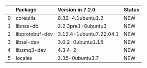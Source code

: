 <!-- markdown-link-check-disable -->

|    | Package         | Version in 7.2.0        | Status   |
|---:|:----------------|:------------------------|:---------|
|  0 | coreutils       | 8.32-4.1ubuntu1.2       | NEW      |
|  1 | libnss-db       | 2.2.3pre1-6ubuntu3      | NEW      |
|  2 | libprotobuf-dev | 3.12.4-1ubuntu7.22.04.1 | NEW      |
|  3 | libssl-dev      | 3.0.2-0ubuntu1.15       | NEW      |
|  4 | libzmq3-dev     | 4.3.4-2                 | NEW      |
|  5 | locales         | 2.35-0ubuntu3.7         | NEW      |